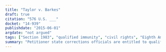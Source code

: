 ```yaml
---
title: "Taylor v. Barkes"
draft: true
citation: "576 U.S. ___"
docket: "14-939"
publishdate: "2015-06-01"
argdate: "not argued"
tags: ["Section 1983", "qualified immunity", "civil rights", "Eighth Amendment"]
summary: "Petitioner state corrections officials are entitled to qualified immunity in this 42 U.S.C. § 1983 suit, in which respondents allege that petitioners violated their incarcerated relative’s civil rights by failing to prevent his suicide."
---
```


